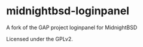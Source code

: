midnightbsd-loginpanel
======================

A fork of the GAP project loginpanel for MidnightBSD

Licensed under the GPLv2.
